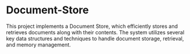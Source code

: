 # Document-Store
This project implements a Document Store, which efficiently stores and retrieves documents along with their contents. The system utilizes several key data structures and techniques to handle document storage, retrieval, and memory management.
